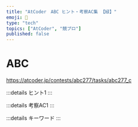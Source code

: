 ```yaml
---
title: "AtCoder　ABC ヒント・考察AC集 【緑】"
emoji: 🏃
type: "tech"
topics: ["AtCoder", "競プロ"]
published: false
---
```


# ABC

https://atcoder.jp/contests/abc277/tasks/abc277_c

:::details ヒント1
:::


:::details 考察AC1
:::


:::details キーワード
:::
